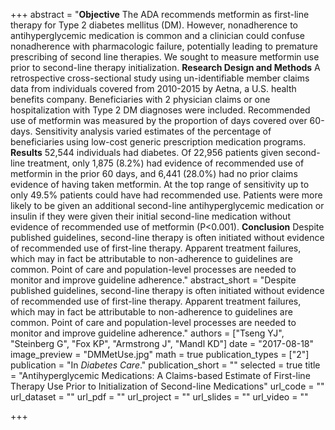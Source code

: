+++
abstract = "**Objective** The ADA recommends metformin as first-line therapy for Type 2 diabetes mellitus (DM). However, nonadherence to antihyperglycemic medication is common and a clinician could confuse nonadherence with pharmacologic failure, potentially leading to premature prescribing of second line therapies. We sought to measure metformin use prior to second-line therapy initialization. **Research Design and Methods** A retrospective cross-sectional study using un-identifiable member claims data from individuals covered from 2010-2015 by Aetna, a U.S. health benefits company. Beneficiaries with 2 physician claims or one hospitalization with Type 2 DM diagnoses were included. Recommended use of metformin was measured by the proportion of days covered over 60-days. Sensitivity analysis varied estimates of the percentage of beneficiaries using low-cost generic prescription medication programs. **Results** 52,544 individuals had diabetes. Of 22,956 patients given second-line treatment, only 1,875 (8.2%) had evidence of recommended use of metformin in the prior 60 days, and 6,441 (28.0%)  had no prior claims evidence of having taken metformin. At the top range of sensitivity up to only 49.5% patients could have had recommended use. Patients were more likely to be given an additional second-line antihyperglycemic medication or insulin if they were given their initial second-line medication without evidence of recommended use of metformin (P<0.001). **Conclusion** Despite published guidelines, second-line therapy is often initiated without evidence of recommended use of first-line therapy. Apparent treatment failures, which may in fact be attributable to non-adherence to guidelines are common. Point of care and population-level processes are needed to monitor and improve guideline adherence."
abstract_short = "Despite published guidelines, second-line therapy is often initiated without evidence of recommended use of first-line therapy. Apparent treatment failures, which may in fact be attributable to non-adherence to guidelines are common. Point of care and population-level processes are needed to monitor and improve guideline adherence."
authors = ["Tseng YJ", "Steinberg G", "Fox KP", "Armstrong J", "Mandl KD"]
date = "2017-08-18"
image_preview = "DMMetUse.jpg"
math = true
publication_types = ["2"]
publication = "In *Diabetes Care*."
publication_short = ""
selected = true
title = "Antihyperglycemic Medications: A Claims-based Estimate of First-line Therapy Use Prior to Initialization of Second-line Medications"
url_code = ""
url_dataset = ""
url_pdf = ""
url_project = ""
url_slides = ""
url_video = ""

+++
